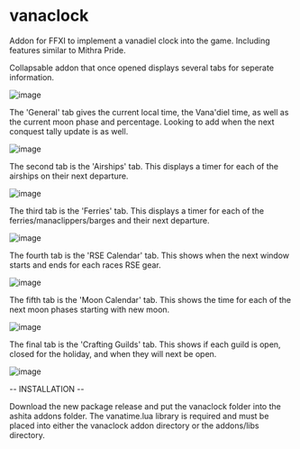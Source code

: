# vanaclock
Addon for FFXI to implement a vanadiel clock into the game. Including features similar to Mithra Pride.

Collapsable addon that once opened displays several tabs for seperate information.

![image](https://user-images.githubusercontent.com/46830591/213966470-c77c3004-bf57-493a-9551-755a384a6900.png)


The 'General' tab gives the current local time, the Vana'diel time, as well as the current moon phase and percentage.
Looking to add when the next conquest tally update is as well.

![image](https://user-images.githubusercontent.com/46830591/213966283-842ab6ab-aa1f-4246-92d0-d7c0f03cb24e.png)


The second tab is the 'Airships' tab. This displays a timer for each of the airships on their next departure.

![image](https://user-images.githubusercontent.com/46830591/213966511-898723c2-3e42-484d-931f-a9abfacaaad8.png)


The third tab is the 'Ferries' tab. This displays a timer for each of the ferries/manaclippers/barges and their next departure.

![image](https://user-images.githubusercontent.com/46830591/213966597-9b201dc5-d16f-4e4f-ba63-7120c9565937.png)


The fourth tab is the 'RSE Calendar' tab. This shows when the next window starts and ends for each races RSE gear.

![image](https://user-images.githubusercontent.com/46830591/213966642-78ba9abb-c46e-4dbd-89e6-722516c4b77d.png)


The fifth tab is the 'Moon Calendar' tab. This shows the time for each of the next moon phases starting with new moon.

![image](https://user-images.githubusercontent.com/46830591/214464609-31344bb7-61b5-45f2-9152-2fed0b00bb62.png)


The final tab is the 'Crafting Guilds' tab. This shows if each guild is open, closed for the holiday, and when they will next be open.

![image](https://user-images.githubusercontent.com/46830591/214480679-709edf3e-a41c-425b-b58c-3a2541836c70.png)


-- INSTALLATION --

Download the new package release and put the vanaclock folder into the ashita addons folder.
The vanatime.lua library is required and must be placed into either the vanaclock addon directory or the addons/libs directory.
